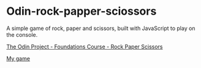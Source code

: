 # Odin-rock-papper-sciossors

A simple game of rock, paper and scissors, built with JavaScript to play on the console.

[The Odin Project - Foundations Course - Rock Paper Scissors](https://www.theodinproject.com/courses/foundations/lessons/rock-paper-scissors)

[My game](https://victordmoura.github.io/Odin-rock-papper-sciossors/)